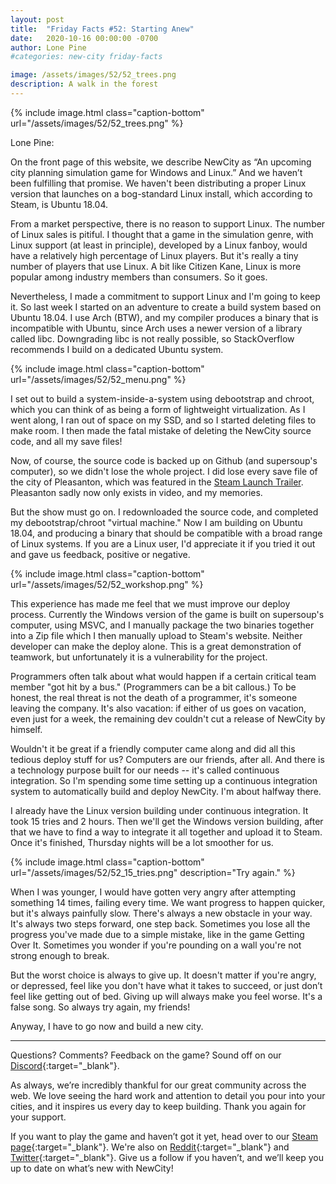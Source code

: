 ```yaml
---
layout: post
title:  "Friday Facts #52: Starting Anew"
date:   2020-10-16 00:00:00 -0700
author: Lone Pine
#categories: new-city friday-facts

image: /assets/images/52/52_trees.png
description: A walk in the forest
---
```


{% include image.html class="caption-bottom"
  url="/assets/images/52/52_trees.png"
%}

Lone Pine:

On the front page of this website, we describe NewCity as “An upcoming city planning simulation game for Windows and Linux.” And we haven’t been fulfilling that promise. We haven't been distributing a proper Linux version that launches on a bog-standard Linux install, which according to Steam, is Ubuntu 18.04.

From a market perspective, there is no reason to support Linux. The number of Linux sales is pitiful. I thought that a game in the simulation genre, with Linux support (at least in principle), developed by a Linux fanboy, would have a relatively high percentage of Linux players. But it's really a tiny number of players that use Linux. A bit like Citizen Kane, Linux is more popular among industry members than consumers. So it goes.

Nevertheless, I made a commitment to support Linux and I'm going to keep it. So last week I started on an adventure to create a build system based on Ubuntu 18.04. I use Arch (BTW), and my compiler produces a binary that is incompatible with Ubuntu, since Arch uses a newer version of a library called libc. Downgrading libc is not really possible, so StackOverflow recommends I build on a dedicated Ubuntu system. 

{% include image.html class="caption-bottom"
  url="/assets/images/52/52_menu.png"
%}

I set out to build a system-inside-a-system using debootstrap and chroot, which you can think of as being a form of lightweight virtualization. As I went along, I ran out of space on my SSD, and so I started deleting files to make room. I then made the fatal mistake of deleting the NewCity source code, and all my save files!

Now, of course, the source code is backed up on Github (and supersoup's computer), so we didn't lose the whole project. I did lose every save file of the city of Pleasanton, which was featured in the [Steam Launch Trailer]. Pleasanton sadly now only exists in video, and my memories.

But the show must go on. I redownloaded the source code, and completed my debootstrap/chroot "virtual machine." Now I am building on Ubuntu 18.04, and producing a binary that should be compatible with a broad range of Linux systems. If you are a Linux user, I'd appreciate it if you tried it out and gave us feedback, positive or negative.

{% include image.html class="caption-bottom"
  url="/assets/images/52/52_workshop.png"
%}

This experience has made me feel that we must improve our deploy process. Currently the Windows version of the game is built on supersoup's computer, using MSVC, and I manually package the two binaries together into a Zip file which I then manually upload to Steam's website. Neither developer can make the deploy alone. This is a great demonstration of teamwork, but unfortunately it is a vulnerability for the project.

Programmers often talk about what would happen if a certain critical team member "got hit by a bus." (Programmers can be a bit callous.) To be honest, the real threat is not the death of a programmer, it's someone leaving the company. It's also vacation: if either of us goes on vacation, even just for a week, the remaining dev couldn't cut a release of NewCity by himself.

Wouldn't it be great if a friendly computer came along and did all this tedious deploy stuff for us? Computers are our friends, after all. And there is a technology purpose built for our needs -- it's called continuous integration. So I'm spending some time setting up a continuous integration system to automatically build and deploy NewCity. I'm about halfway there.

I already have the Linux version building under continuous integration. It took 15 tries and 2 hours. Then we'll get the Windows version building, after that we have to find a way to integrate it all together and upload it to Steam. Once it's finished, Thursday nights will be a lot smoother for us.

{% include image.html class="caption-bottom"
  url="/assets/images/52/52_15_tries.png"
  description="Try again."
%}

When I was younger, I would have gotten very angry after attempting something 14 times, failing every time. We want progress to happen quicker, but it's always painfully slow. There's always a new obstacle in your way. It's always two steps forward, one step back. Sometimes you lose all the progress you've made due to a simple mistake, like in the game Getting Over It. Sometimes you wonder if you're pounding on a wall you're not strong enough to break.

But the worst choice is always to give up. It doesn't matter if you're angry, or depressed, feel like you don't have what it takes to succeed, or just don’t feel like getting out of bed. Giving up will always make you feel worse. It's a false song. So always try again, my friends!

Anyway, I have to go now and build a new city.

---

Questions? Comments? Feedback on the game? Sound off on our [Discord]{:target="_blank"}.

As always, we’re incredibly thankful for our great community across the web. We love seeing the hard work and attention to detail you pour into your cities, and it inspires us every day to keep building. Thank you again for your support.

If you want to play the game and haven’t got it yet, head over to our [Steam page]{:target="_blank"}. We're also on [Reddit]{:target="_blank"} and [Twitter]{:target="_blank"}. Give us a follow if you haven’t, and we’ll keep you up to date on what’s new with NewCity!

[Steam Launch Trailer]: https://www.youtube.com/watch?v=54lOAS4HBvs
[Discord]:  http://discord.gg/cz6t4J5
[Steam page]: https://store.steampowered.com/app/1067860/NewCity/
[Reddit]: https://www.reddit.com/r/NewCity
[Twitter]: https://twitter.com/lone_pine_games


